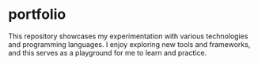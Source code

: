 # portfolio
This repository showcases my experimentation with various technologies and programming languages. I enjoy exploring new tools and frameworks, and this serves as a playground for me to learn and practice.
